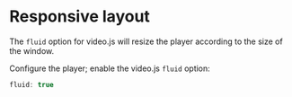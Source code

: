 # Responsive layout

The `fluid` option for video.js will resize the player according to the size
of the window.

Configure the player; enable the video.js `fluid` option:

```javascript
fluid: true
```
